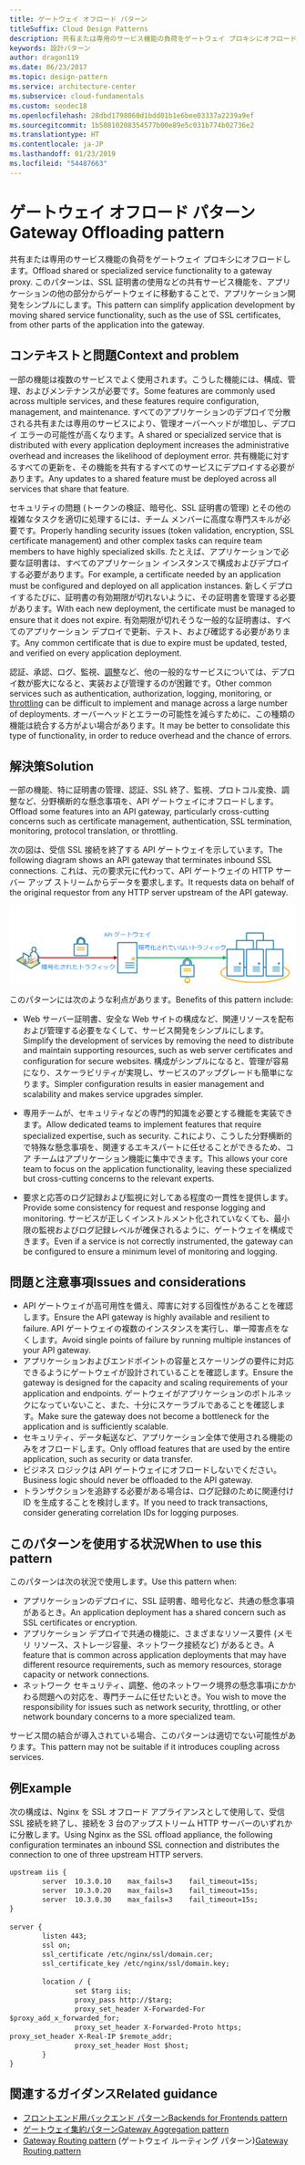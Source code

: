 ```yaml
---
title: ゲートウェイ オフロード パターン
titleSuffix: Cloud Design Patterns
description: 共有または専用のサービス機能の負荷をゲートウェイ プロキシにオフロードします。
keywords: 設計パターン
author: dragon119
ms.date: 06/23/2017
ms.topic: design-pattern
ms.service: architecture-center
ms.subservice: cloud-fundamentals
ms.custom: seodec18
ms.openlocfilehash: 28dbd1798060d1bdd01b1e6bee03337a2239a9ef
ms.sourcegitcommit: 1b50810208354577b00e89e5c031b774b02736e2
ms.translationtype: HT
ms.contentlocale: ja-JP
ms.lasthandoff: 01/23/2019
ms.locfileid: "54487663"
---
```

# <a name="gateway-offloading-pattern"></a><span data-ttu-id="6ae2f-104">ゲートウェイ オフロード パターン</span><span class="sxs-lookup"><span data-stu-id="6ae2f-104">Gateway Offloading pattern</span></span>

<span data-ttu-id="6ae2f-105">共有または専用のサービス機能の負荷をゲートウェイ プロキシにオフロードします。</span><span class="sxs-lookup"><span data-stu-id="6ae2f-105">Offload shared or specialized service functionality to a gateway proxy.</span></span> <span data-ttu-id="6ae2f-106">このパターンは、SSL 証明書の使用などの共有サービス機能を、アプリケーションの他の部分からゲートウェイに移動することで、アプリケーション開発をシンプルにします。</span><span class="sxs-lookup"><span data-stu-id="6ae2f-106">This pattern can simplify application development by moving shared service functionality, such as the use of SSL certificates, from other parts of the application into the gateway.</span></span>

## <a name="context-and-problem"></a><span data-ttu-id="6ae2f-107">コンテキストと問題</span><span class="sxs-lookup"><span data-stu-id="6ae2f-107">Context and problem</span></span>

<span data-ttu-id="6ae2f-108">一部の機能は複数のサービスでよく使用されます。こうした機能には、構成、管理、およびメンテナンスが必要です。</span><span class="sxs-lookup"><span data-stu-id="6ae2f-108">Some features are commonly used across multiple services, and these features require configuration, management, and maintenance.</span></span> <span data-ttu-id="6ae2f-109">すべてのアプリケーションのデプロイで分散される共有または専用のサービスにより、管理オーバーヘッドが増加し、デプロイ エラーの可能性が高くなります。</span><span class="sxs-lookup"><span data-stu-id="6ae2f-109">A shared or specialized service that is distributed with every application deployment increases the administrative overhead and increases the likelihood of deployment error.</span></span> <span data-ttu-id="6ae2f-110">共有機能に対するすべての更新を、その機能を共有するすべてのサービスにデプロイする必要があります。</span><span class="sxs-lookup"><span data-stu-id="6ae2f-110">Any updates to a shared feature must be deployed across all services that share that feature.</span></span>

<span data-ttu-id="6ae2f-111">セキュリティの問題 (トークンの検証、暗号化、SSL 証明書の管理) とその他の複雑なタスクを適切に処理するには、チーム メンバーに高度な専門スキルが必要です。</span><span class="sxs-lookup"><span data-stu-id="6ae2f-111">Properly handling security issues (token validation, encryption, SSL certificate management) and other complex tasks can require team members to have highly specialized skills.</span></span> <span data-ttu-id="6ae2f-112">たとえば、アプリケーションで必要な証明書は、すべてのアプリケーション インスタンスで構成およびデプロイする必要があります。</span><span class="sxs-lookup"><span data-stu-id="6ae2f-112">For example, a certificate needed by an application must be configured and deployed on all application instances.</span></span> <span data-ttu-id="6ae2f-113">新しくデプロイするたびに、証明書の有効期限が切れないように、その証明書を管理する必要があります。</span><span class="sxs-lookup"><span data-stu-id="6ae2f-113">With each new deployment, the certificate must be managed to ensure that it does not expire.</span></span> <span data-ttu-id="6ae2f-114">有効期限が切れそうな一般的な証明書は、すべてのアプリケーション デプロイで更新、テスト、および確認する必要があります。</span><span class="sxs-lookup"><span data-stu-id="6ae2f-114">Any common certificate that is due to expire must be updated, tested, and verified on every application deployment.</span></span>

<span data-ttu-id="6ae2f-115">認証、承認、ログ、監視、[調整](./throttling.md)など、他の一般的なサービスについては、デプロイ数が膨大になると、実装および管理するのが困難です。</span><span class="sxs-lookup"><span data-stu-id="6ae2f-115">Other common services such as authentication, authorization, logging, monitoring, or [throttling](./throttling.md) can be difficult to implement and manage across a large number of deployments.</span></span> <span data-ttu-id="6ae2f-116">オーバーヘッドとエラーの可能性を減らすために、この種類の機能は統合する方がよい場合があります。</span><span class="sxs-lookup"><span data-stu-id="6ae2f-116">It may be better to consolidate this type of functionality, in order to reduce overhead and the chance of errors.</span></span>

## <a name="solution"></a><span data-ttu-id="6ae2f-117">解決策</span><span class="sxs-lookup"><span data-stu-id="6ae2f-117">Solution</span></span>

<span data-ttu-id="6ae2f-118">一部の機能、特に証明書の管理、認証、SSL 終了、監視、プロトコル変換、調整など、分野横断的な懸念事項を、API ゲートウェイにオフロードします。</span><span class="sxs-lookup"><span data-stu-id="6ae2f-118">Offload some features into an API gateway, particularly cross-cutting concerns such as certificate management, authentication, SSL termination, monitoring, protocol translation, or throttling.</span></span>

<span data-ttu-id="6ae2f-119">次の図は、受信 SSL 接続を終了する API ゲートウェイを示しています。</span><span class="sxs-lookup"><span data-stu-id="6ae2f-119">The following diagram shows an API gateway that terminates inbound SSL connections.</span></span> <span data-ttu-id="6ae2f-120">これは、元の要求元に代わって、API ゲートウェイの HTTP サーバー アップ ストリームからデータを要求します。</span><span class="sxs-lookup"><span data-stu-id="6ae2f-120">It requests data on behalf of the original requestor from any HTTP server upstream of the API gateway.</span></span>

 ![ゲートウェイ オフロード パターンの図](./_images/gateway-offload.png)

<span data-ttu-id="6ae2f-122">このパターンには次のような利点があります。</span><span class="sxs-lookup"><span data-stu-id="6ae2f-122">Benefits of this pattern include:</span></span>

- <span data-ttu-id="6ae2f-123">Web サーバー証明書、安全な Web サイトの構成など、関連リソースを配布および管理する必要をなくして、サービス開発をシンプルにします。</span><span class="sxs-lookup"><span data-stu-id="6ae2f-123">Simplify the development of services by removing the need to distribute and maintain supporting resources, such as web server certificates and configuration for secure websites.</span></span> <span data-ttu-id="6ae2f-124">構成がシンプルになると、管理が容易になり、スケーラビリティが実現し、サービスのアップグレードも簡単になります。</span><span class="sxs-lookup"><span data-stu-id="6ae2f-124">Simpler configuration results in easier management and scalability and makes service upgrades simpler.</span></span>

- <span data-ttu-id="6ae2f-125">専用チームが、セキュリティなどの専門的知識を必要とする機能を実装できます。</span><span class="sxs-lookup"><span data-stu-id="6ae2f-125">Allow dedicated teams to implement features that require specialized expertise, such as security.</span></span> <span data-ttu-id="6ae2f-126">これにより、こうした分野横断的で特殊な懸念事項を、関連するエキスパートに任せることができるため、コア チームはアプリケーション機能に集中できます。</span><span class="sxs-lookup"><span data-stu-id="6ae2f-126">This allows your core team to focus on the application functionality, leaving these specialized but cross-cutting concerns to the relevant experts.</span></span>

- <span data-ttu-id="6ae2f-127">要求と応答のログ記録および監視に対してある程度の一貫性を提供します。</span><span class="sxs-lookup"><span data-stu-id="6ae2f-127">Provide some consistency for request and response logging and monitoring.</span></span> <span data-ttu-id="6ae2f-128">サービスが正しくインストルメント化されていなくても、最小限の監視およびログ記録レベルが確保されるように、ゲートウェイを構成できます。</span><span class="sxs-lookup"><span data-stu-id="6ae2f-128">Even if a service is not correctly instrumented, the gateway can be configured to ensure a minimum level of monitoring and logging.</span></span>

## <a name="issues-and-considerations"></a><span data-ttu-id="6ae2f-129">問題と注意事項</span><span class="sxs-lookup"><span data-stu-id="6ae2f-129">Issues and considerations</span></span>

- <span data-ttu-id="6ae2f-130">API ゲートウェイが高可用性を備え、障害に対する回復性があることを確認します。</span><span class="sxs-lookup"><span data-stu-id="6ae2f-130">Ensure the API gateway is highly available and resilient to failure.</span></span> <span data-ttu-id="6ae2f-131">API ゲートウェイの複数のインスタンスを実行し、単一障害点をなくします。</span><span class="sxs-lookup"><span data-stu-id="6ae2f-131">Avoid single points of failure by running multiple instances of your API gateway.</span></span>
- <span data-ttu-id="6ae2f-132">アプリケーションおよびエンドポイントの容量とスケーリングの要件に対応できるようにゲートウェイが設計されていることを確認します。</span><span class="sxs-lookup"><span data-stu-id="6ae2f-132">Ensure the gateway is designed for the capacity and scaling requirements of your application and endpoints.</span></span> <span data-ttu-id="6ae2f-133">ゲートウェイがアプリケーションのボトルネックになっていないこと、また、十分にスケーラブルであることを確認します。</span><span class="sxs-lookup"><span data-stu-id="6ae2f-133">Make sure the gateway does not become a bottleneck for the application and is sufficiently scalable.</span></span>
- <span data-ttu-id="6ae2f-134">セキュリティ、データ転送など、アプリケーション全体で使用される機能のみをオフロードします。</span><span class="sxs-lookup"><span data-stu-id="6ae2f-134">Only offload features that are used by the entire application, such as security or data transfer.</span></span>
- <span data-ttu-id="6ae2f-135">ビジネス ロジックは API ゲートウェイにオフロードしないでください。</span><span class="sxs-lookup"><span data-stu-id="6ae2f-135">Business logic should never be offloaded to the API gateway.</span></span>
- <span data-ttu-id="6ae2f-136">トランザクションを追跡する必要がある場合は、ログ記録のために関連付け ID を生成することを検討します。</span><span class="sxs-lookup"><span data-stu-id="6ae2f-136">If you need to track transactions, consider generating correlation IDs for logging purposes.</span></span>

## <a name="when-to-use-this-pattern"></a><span data-ttu-id="6ae2f-137">このパターンを使用する状況</span><span class="sxs-lookup"><span data-stu-id="6ae2f-137">When to use this pattern</span></span>

<span data-ttu-id="6ae2f-138">このパターンは次の状況で使用します。</span><span class="sxs-lookup"><span data-stu-id="6ae2f-138">Use this pattern when:</span></span>

- <span data-ttu-id="6ae2f-139">アプリケーションのデプロイに、SSL 証明書、暗号化など、共通の懸念事項があるとき。</span><span class="sxs-lookup"><span data-stu-id="6ae2f-139">An application deployment has a shared concern such as SSL certificates or encryption.</span></span>
- <span data-ttu-id="6ae2f-140">アプリケーション デプロイで共通の機能に、さまざまなリソース要件 (メモリ リソース、ストレージ容量、ネットワーク接続など) があるとき。</span><span class="sxs-lookup"><span data-stu-id="6ae2f-140">A feature that is common across application deployments that may have different resource requirements, such as memory resources, storage capacity or network connections.</span></span>
- <span data-ttu-id="6ae2f-141">ネットワーク セキュリティ、調整、他のネットワーク境界の懸念事項にかかわる問題への対応を、専門チームに任せたいとき。</span><span class="sxs-lookup"><span data-stu-id="6ae2f-141">You wish to move the responsibility for issues such as network security, throttling, or other network boundary concerns to a more specialized team.</span></span>

<span data-ttu-id="6ae2f-142">サービス間の結合が導入されている場合、このパターンは適切でない可能性があります。</span><span class="sxs-lookup"><span data-stu-id="6ae2f-142">This pattern may not be suitable if it introduces coupling across services.</span></span>

## <a name="example"></a><span data-ttu-id="6ae2f-143">例</span><span class="sxs-lookup"><span data-stu-id="6ae2f-143">Example</span></span>

<span data-ttu-id="6ae2f-144">次の構成は、Nginx を SSL オフロード アプライアンスとして使用して、受信 SSL 接続を終了し、接続を 3 台のアップストリーム HTTP サーバーのいずれかに分散します。</span><span class="sxs-lookup"><span data-stu-id="6ae2f-144">Using Nginx as the SSL offload appliance, the following configuration terminates an inbound SSL connection and distributes the connection to one of three upstream HTTP servers.</span></span>

```console
upstream iis {
        server  10.3.0.10    max_fails=3    fail_timeout=15s;
        server  10.3.0.20    max_fails=3    fail_timeout=15s;
        server  10.3.0.30    max_fails=3    fail_timeout=15s;
}

server {
        listen 443;
        ssl on;
        ssl_certificate /etc/nginx/ssl/domain.cer;
        ssl_certificate_key /etc/nginx/ssl/domain.key;

        location / {
                set $targ iis;
                proxy_pass http://$targ;
                proxy_set_header X-Forwarded-For $proxy_add_x_forwarded_for;
                proxy_set_header X-Forwarded-Proto https;
proxy_set_header X-Real-IP $remote_addr;
                proxy_set_header Host $host;
        }
}
```

## <a name="related-guidance"></a><span data-ttu-id="6ae2f-145">関連するガイダンス</span><span class="sxs-lookup"><span data-stu-id="6ae2f-145">Related guidance</span></span>

- [<span data-ttu-id="6ae2f-146">フロントエンド用バックエンド パターン</span><span class="sxs-lookup"><span data-stu-id="6ae2f-146">Backends for Frontends pattern</span></span>](./backends-for-frontends.md)
- [<span data-ttu-id="6ae2f-147">ゲートウェイ集約パターン</span><span class="sxs-lookup"><span data-stu-id="6ae2f-147">Gateway Aggregation pattern</span></span>](./gateway-aggregation.md)
- <span data-ttu-id="6ae2f-148">[Gateway Routing pattern](./gateway-routing.md) (ゲートウェイ ルーティング パターン)</span><span class="sxs-lookup"><span data-stu-id="6ae2f-148">[Gateway Routing pattern](./gateway-routing.md)</span></span>
